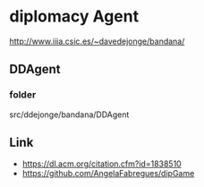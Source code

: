 # diplomacy Agent
http://www.iiia.csic.es/~davedejonge/bandana/

## DDAgent
### folder
src/ddejonge/bandana/DDAgent

## Link
- https://dl.acm.org/citation.cfm?id=1838510
- https://github.com/AngelaFabregues/dipGame
